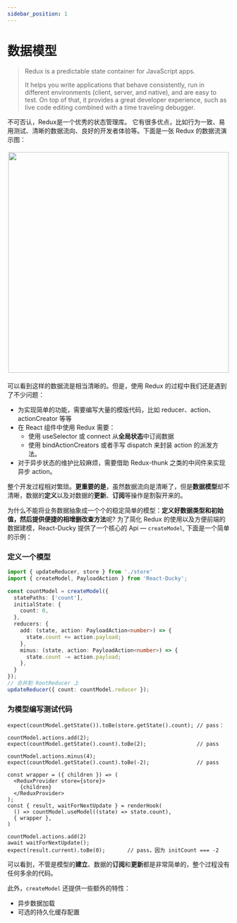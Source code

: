 ```yaml
---
sidebar_position: 1
---
```


# 数据模型

> Redux is a predictable state container for JavaScript apps.
> 
> It helps you write applications that behave consistently, run in different environments (client, server, and native), and are easy to test. On top of that, it provides a great developer experience, such as live code editing combined with a time traveling debugger.

不可否认，Redux是一个优秀的状态管理库。 它有很多优点，比如行为一致、易用测试、清晰的数据流向、良好的开发者体验等。下面是一张 Redux 的数据流演示图： 

<h4 align="center">
  <a href="https://Redux.js.org/tutorials/essentials/part-1-overview-concepts" target="_blank">
    <img src="/img/ReduxDataFlowDiagram.gif" width="500" align="center" />
  </a>
</h4>

可以看到这样的数据流是相当清晰的。但是，使用 Redux 的过程中我们还是遇到了不少问题：

- 为实现简单的功能，需要编写大量的模版代码，比如 reducer、action、actionCreator 等等
- 在 React 组件中使用 Redux 需要：
  - 使用 useSelector 或 connect 从**全局状态**中订阅数据
  - 使用 bindActionCreators 或者手写 dispatch 来封装 action 的派发方法。
- 对于异步状态的维护比较麻烦，需要借助 Redux-thunk 之类的中间件来实现异步 action。

整个开发过程相对繁琐。**更重要的是**，虽然数据流向是清晰了，但是**数据模型**却不清晰，数据的**定义**以及对数据的**更新**、**订阅**等操作是割裂开来的。

为什么不能将业务数据抽象成一个个的稳定简单的模型：**定义好数据类型和初始值，然后提供便捷的相增删改查方法**呢? 为了简化 Redux 的使用以及方便前端的数据建模，React-Ducky 提供了一个核心的 Api — `createModel`, 下面是一个简单的示例：

### 定义一个模型

```ts title="countModel.ts"
import { updateReducer, store } from './store'
import { createModel, PayloadAction } from 'React-Ducky';

const countModel = createModel({
  statePaths: ['count'],
  initialState: {
    count: 0,
  },
  reducers: {
    add: (state, action: PayloadAction<number>) => {
      state.count += action.payload;
    },
    minus: (state, action: PayloadAction<number>) => {
      state.count -= action.payload;
    },
  }
});
// 合并到 RootReducer 上
updateReducer({ count: countModel.reducer });
```

### 为模型编写测试代码
```tsx title="countModel.test.tsx"
expect(countModel.getState()).toBe(store.getState().count); // pass：

countModel.actions.add(2);
expect(countModel.getState().count).toBe(2);                // pass

countModel.actions.minus(4);
expect(countModel.getState().count).toBe(-2);               // pass

const wrapper = ({ children }) => (
  <ReduxProvider store={store}>
    {children}
  </ReduxProvider>
);
const { result, waitForNextUpdate } = renderHook(
  () => countModel.useModel((state) => state.count),
  { wrapper },
)

countModel.actions.add(2)
await waitForNextUpdate();
expect(result.current).toBe(0);       // pass，因为 initCount === -2
```

可以看到，不管是模型的**建立**、数据的**订阅**和**更新**都是非常简单的，整个过程没有任何多余的代码。

此外，`createModel` 还提供一些额外的特性：

- 异步数据加载
- 可选的持久化缓存配置